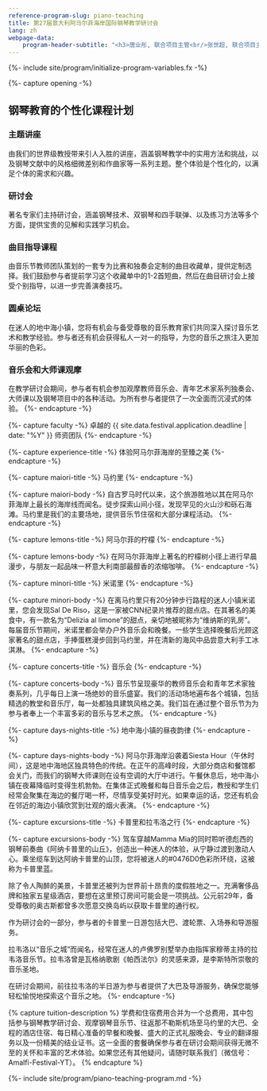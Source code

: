 ```yaml
---
reference-program-slug: piano-teaching
title: 第27届意大利阿马尔菲海岸国际钢琴教学研讨会
lang: zh
webpage-data:
    program-header-subtitle: "<h3>唐业彤, 联合项目主管<br/>张世超, 联合项目主管</h3>"
---
```

{%- include site/program/initialize-program-variables.fx -%}

{%- capture opening -%}
## 钢琴教育的个性化课程计划

### 主题讲座

由我们的世界级教授带来引人入胜的讲座，涵盖钢琴教学中的实用方法和挑战，以及钢琴文献中的风格细微差别和作曲家等一系列主题。整个体验是个性化的，以满足个体的需求和兴趣。

### 研讨会

著名专家们主持研讨会，涵盖钢琴技术、双钢琴和四手联弹、以及练习方法等多个方面，提供宝贵的见解和实践学习机会。

### 曲目指导课程

由音乐节教师团队策划的一套专为比赛和独奏会定制的曲目收藏单，提供定制选择。我们鼓励参与者提前学习这个收藏单中的1-2首短曲，然后在曲目研讨会上接受个别指导，以进一步完善演奏技巧。

### 圆桌论坛

在迷人的地中海小镇，您将有机会与备受尊敬的音乐教育家们共同深入探讨音乐艺术和教学经验。参与者还有机会获得私人一对一的指导，为您的音乐之旅注入更加华丽的色彩。

### 音乐会和大师课观摩

在教学研讨会期间，参与者有机会参加观摩教师音乐会、青年艺术家系列独奏会、大师课以及钢琴项目中的各种活动。为所有参与者提供了一次全面而沉浸式的体验。
{%- endcapture -%}

{%- capture faculty -%}
卓越的 {{ site.data.festival.application.deadline | date: "%Y" }} 师资团队
{%- endcapture -%}

{%- capture experience-title -%}
体验阿马尔菲海岸的至臻之美
{%- endcapture -%}

{%- capture maiori-title -%}
马约里
{%- endcapture -%}

{%- capture maiori-body -%}
自古罗马时代以来，这个旅游胜地以其在阿马尔菲海岸上最长的海岸线而闻名。徒步探索山间小径，发现罕见的火山沙和砾石海滩。马约里是我们的主要场地，提供音乐节住宿和大部分课程活动。
{%- endcapture -%}

{%- capture lemons-title -%}
阿马尔菲的柠檬
{%- endcapture -%}

{%- capture lemons-body -%}
在阿马尔菲海岸上著名的柠檬树小径上进行早晨漫步，与朋友一起品味一杯意大利南部最醇香的浓缩咖啡。
{%- endcapture -%}

{%- capture minori-title -%}
米诺里
{%- endcapture -%}

{%- capture minori-body -%}
在离马约里只有20分钟步行路程的迷人小镇米诺里，您会发现Sal De Riso，这是一家被CNN纪录片推荐的甜点店。在其著名的美食中，有一款名为“Delizia al limone”的甜点，亲切地被昵称为“维纳斯的乳房”。每届音乐节期间，米诺里都会举办户外音乐会和晚餐。一些学生选择晚餐后光顾这家著名的甜点店，手捧蛋糕漫步回到马约里，并在清新的海风中品尝意大利手工冰淇淋。
{%- endcapture -%}

{%- capture concerts-title -%}
音乐会
{%- endcapture -%}

{%- capture concerts-body -%}
音乐节呈现豪华的教师音乐会和青年艺术家独奏系列，几乎每日上演一场绝妙的音乐盛宴。我们的活动场地遍布各个城镇，包括精选的教堂和音乐厅，每一处都独具建筑风格之美。我们旨在通过整个音乐节为为参与者奉上一个丰富多彩的音乐与艺术之旅。
{%- endcapture -%}

{%- capture days-nights-title -%}
地中海小镇的昼夜韵律
{%- endcapture -%}

{%- capture days-nights-body -%}
阿马尔菲海岸沿袭着Siesta Hour（午休时间），这是地中海地区独具特色的传统。在正午的高峰时段，大部分商店和餐馆都会关门，而我们的钢琴大师课则在设有空调的大厅中进行。午餐休息后，地中海小镇在夜幕降临时变得生机勃勃。在集体正式晚餐和每日音乐会之后，教授和学生们经常会聚集在海边的餐厅喝一杯，尽情享受美好时光。如果幸运的话，您还有机会在邻近的海边小镇欣赏到壮观的烟火表演。
{%- endcapture -%}

{%- capture excursions-title -%}
卡普里和拉韦洛之行
{%- endcapture -%}

{%- capture excursions-body -%}
驾车穿越Mamma Mia的同时聆听德彪西的钢琴前奏曲《阿纳卡普里的山丘》，创造出一种迷人的体验，从宁静过渡到激动人心。乘坐缆车到达阿纳卡普里的山顶，您将被迷人的#0476D0色彩所环绕，这被称为卡普里蓝。

除了令人陶醉的美景，卡普里还被列为世界前十昂贵的度假胜地之一。充满奢侈品牌和独家五星级酒店，要想在这里预订房间可能会是一项挑战。公元前29年，备受尊敬的奥古斯都曾多次愿意交换岛屿以获取卡普里的通行权。

作为研讨会的一部分，参与者的卡普里一日游包括大巴、渡轮票、入场券和导游服务。

拉韦洛以“音乐之城”而闻名，经常在迷人的卢佛罗别墅举办由指挥家穆蒂主持的拉韦洛音乐节。拉韦洛曾是瓦格纳歌剧《帕西法尔》的灵感来源，是李斯特所崇敬的音乐圣地。

在研讨会期间，前往拉韦洛的半日游为参与者提供了大巴及导游服务，确保您能够轻松愉悦地探索这个音乐之地。
{%- endcapture -%}

{% capture tuition-description %}
学费和住宿费用合并为一个总费用，其中包括参与钢琴教学研讨会、观摩钢琴音乐节、往返那不勒斯机场至马约里的大巴、全程的酒店住宿、每日精心准备的早餐和晚餐、盛大的正式礼服晚会、专业的翻译服务以及一份精美的结业证书。这一全面的套餐确保参与者在研讨会期间获得无微不至的关怀和丰富的艺术体验。如果您还有其他疑问，请随时联系我们（微信号：Amalfi-Festival-YT）。
{% endcapture %}

{%- include site/program/piano-teaching-program.md -%}

